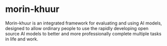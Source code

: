 # morin-khuur
Morin-khuur is an integrated framework for evaluating and using AI models, designed to allow ordinary people to use the rapidly developing open source AI models to better and more professionally complete multiple tasks in life and work.
